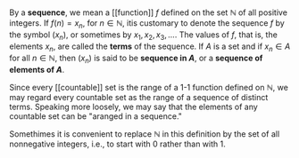 By a **sequence**, we mean a [[function]] $f$ defined on the set $\mathbb{N}$ of all positive integers. If $f(n)=x_n$, for $n\in \mathbb{N}$, itis customary to denote the sequence $f$ by the symbol $(x_n)$, or sometimes by $x_1,x_2,x_3,...$. The values of $f$, that is, the elements $x_n$, are called the **terms** of the sequence. If $A$ is a set and if $x_n\in A$ for all $n\in \mathbb{N}$, then $(x_n)$ is said to be **sequence in $A$**, or a **sequence of elements of $A$**.

Since every [[countable]] set is the range of a 1-1 function defined on $\mathbb{N}$, we may regard every countable set as the range of a sequence of distinct terms. Speaking more loosely, we may say that the elements of any countable set can be "aranged in a sequence."

Somethimes it is convenient to replace $\mathbb{N}$ in this definition by the set of all nonnegative integers, i.e., to start with $0$ rather than with $1$.
